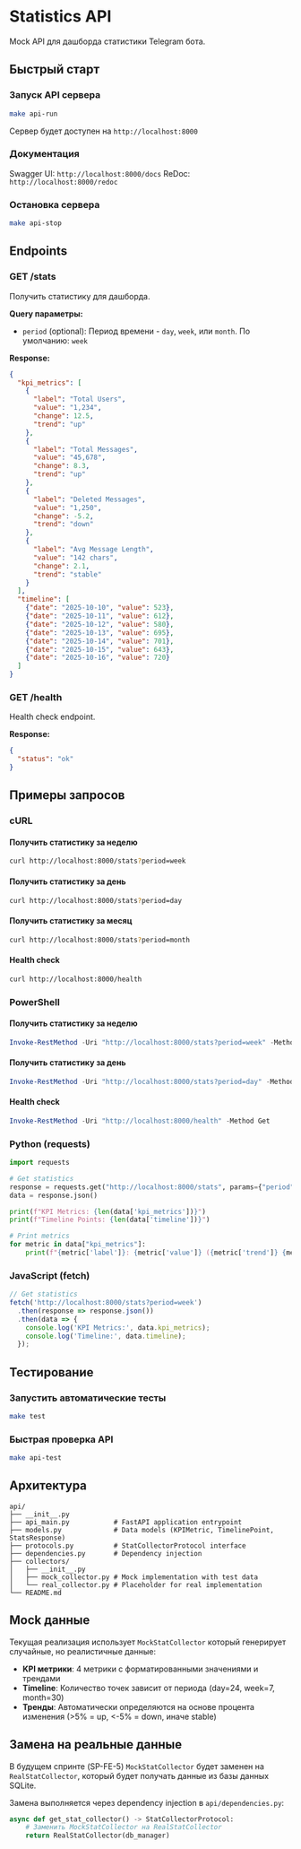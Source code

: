 # Statistics API

Mock API для дашборда статистики Telegram бота.

## Быстрый старт

### Запуск API сервера

```bash
make api-run
```

Сервер будет доступен на `http://localhost:8000`

### Документация

Swagger UI: `http://localhost:8000/docs`
ReDoc: `http://localhost:8000/redoc`

### Остановка сервера

```bash
make api-stop
```

## Endpoints

### GET /stats

Получить статистику для дашборда.

**Query параметры:**
- `period` (optional): Период времени - `day`, `week`, или `month`. По умолчанию: `week`

**Response:**

```json
{
  "kpi_metrics": [
    {
      "label": "Total Users",
      "value": "1,234",
      "change": 12.5,
      "trend": "up"
    },
    {
      "label": "Total Messages",
      "value": "45,678",
      "change": 8.3,
      "trend": "up"
    },
    {
      "label": "Deleted Messages",
      "value": "1,250",
      "change": -5.2,
      "trend": "down"
    },
    {
      "label": "Avg Message Length",
      "value": "142 chars",
      "change": 2.1,
      "trend": "stable"
    }
  ],
  "timeline": [
    {"date": "2025-10-10", "value": 523},
    {"date": "2025-10-11", "value": 612},
    {"date": "2025-10-12", "value": 580},
    {"date": "2025-10-13", "value": 695},
    {"date": "2025-10-14", "value": 701},
    {"date": "2025-10-15", "value": 643},
    {"date": "2025-10-16", "value": 720}
  ]
}
```

### GET /health

Health check endpoint.

**Response:**

```json
{
  "status": "ok"
}
```

## Примеры запросов

### cURL

#### Получить статистику за неделю

```bash
curl http://localhost:8000/stats?period=week
```

#### Получить статистику за день

```bash
curl http://localhost:8000/stats?period=day
```

#### Получить статистику за месяц

```bash
curl http://localhost:8000/stats?period=month
```

#### Health check

```bash
curl http://localhost:8000/health
```

### PowerShell

#### Получить статистику за неделю

```powershell
Invoke-RestMethod -Uri "http://localhost:8000/stats?period=week" -Method Get | ConvertTo-Json -Depth 10
```

#### Получить статистику за день

```powershell
Invoke-RestMethod -Uri "http://localhost:8000/stats?period=day" -Method Get | ConvertTo-Json -Depth 10
```

#### Health check

```powershell
Invoke-RestMethod -Uri "http://localhost:8000/health" -Method Get
```

### Python (requests)

```python
import requests

# Get statistics
response = requests.get("http://localhost:8000/stats", params={"period": "week"})
data = response.json()

print(f"KPI Metrics: {len(data['kpi_metrics'])}")
print(f"Timeline Points: {len(data['timeline'])}")

# Print metrics
for metric in data["kpi_metrics"]:
    print(f"{metric['label']}: {metric['value']} ({metric['trend']} {metric['change']}%)")
```

### JavaScript (fetch)

```javascript
// Get statistics
fetch('http://localhost:8000/stats?period=week')
  .then(response => response.json())
  .then(data => {
    console.log('KPI Metrics:', data.kpi_metrics);
    console.log('Timeline:', data.timeline);
  });
```

## Тестирование

### Запустить автоматические тесты

```bash
make test
```

### Быстрая проверка API

```bash
make api-test
```

## Архитектура

```
api/
├── __init__.py
├── api_main.py           # FastAPI application entrypoint
├── models.py             # Data models (KPIMetric, TimelinePoint, StatsResponse)
├── protocols.py          # StatCollectorProtocol interface
├── dependencies.py       # Dependency injection
├── collectors/
│   ├── __init__.py
│   ├── mock_collector.py # Mock implementation with test data
│   └── real_collector.py # Placeholder for real implementation
└── README.md
```

## Mock данные

Текущая реализация использует `MockStatCollector` который генерирует случайные, но реалистичные данные:

- **KPI метрики**: 4 метрики с форматированными значениями и трендами
- **Timeline**: Количество точек зависит от периода (day=24, week=7, month=30)
- **Тренды**: Автоматически определяются на основе процента изменения (>5% = up, <-5% = down, иначе stable)

## Замена на реальные данные

В будущем спринте (SP-FE-5) `MockStatCollector` будет заменен на `RealStatCollector`, который будет получать данные из базы данных SQLite.

Замена выполняется через dependency injection в `api/dependencies.py`:

```python
async def get_stat_collector() -> StatCollectorProtocol:
    # Заменить MockStatCollector на RealStatCollector
    return RealStatCollector(db_manager)
```

